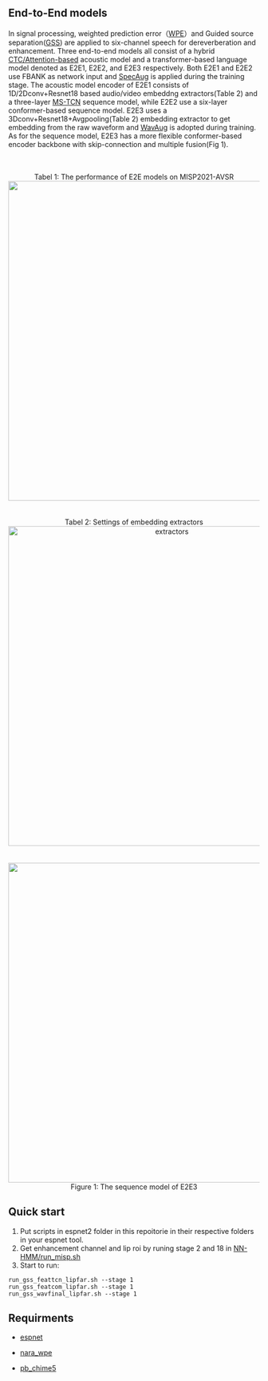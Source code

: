 ## End-to-End models

In signal processing, weighted prediction error（[WPE](https://github.com/fgnt/nara_wpe)）and Guided source separation([GSS](https://github.com/fgnt/pb_chime5)) are applied to six-channel speech for dereverberation and enhancement. Three end-to-end models all consist of a hybrid [CTC/Attention-based](https://arxiv.org/abs/1609.06773) acoustic model and a transformer-based language model denoted as E2E1, E2E2, and E2E3 respectively. Both E2E1 and E2E2 use FBANK as network input and [SpecAug](https://github.com/DemisEom/SpecAugment) is applied during the training stage. The acoustic model encoder of E2E1 consists of 1D/2Dconv+Resnet18 based audio/video embeddng extractors(Table 2) and a three-layer [MS-TCN](https://github.com/mpc001/Lipreading_using_Temporal_Convolutional_Networks) sequence model, while E2E2 use a six-layer conformer-based sequence model. E2E3 uses a 3Dconv+Resnet18+Avgpooling(Table 2) embedding extractor to get embedding from the raw waveform and [WavAug](https://github.com/facebookresearch/WavAugment) is adopted during training. As for the sequence model, E2E3 has a more flexible conformer-based encoder backbone with skip-connection and multiple fusion(Fig 1).

</br>
</br>
<div align="center"> Tabel 1: The performance of E2E models on MISP2021-AVSR</div>

<div align="center"><img src="https://github.com/mispchallenge/MISP2021-AVSR/blob/main/images/results.png" width="640"/></div>
</br>
</br>
<div align="center">Tabel 2: Settings of embedding extractors</div>

<div align="center"><img src="https://github.com/mispchallenge/MISP2021-AVSR/blob/main/images/extractors.png" alt="extractors" width="640" /></div>
</br>
</br>
<div align="center"><img src="https://github.com/mispchallenge/MISP2021-AVSR/blob/main/images/e2e3.png" width="640"></div>		

<div align="center">Figure 1: The sequence model of E2E3</div>

## Quick start

1. Put scripts in espnet2 folder in this repoitorie in their respective folders in your espnet tool.
2. Get enhancement channel and lip roi by runing  stage 2 and 18 in [NN-HMM/run_misp.sh](https://github.com/mispchallenge/MISP2021-AVSR/blob/main/NN-HMM/run_misp.sh)
3. Start to run:

```
run_gss_feattcn_lipfar.sh --stage 1
run_gss_featcom_lipfar.sh --stage 1
run_gss_wavfinal_lipfar.sh --stage 1
```

## Requirments

- [espnet](https://github.com/espnet/espnet)

- [nara_wpe](https://github.com/fgnt/nara_wpe)

- [pb_chime5](https://github.com/fgnt/pb_chime5)

  
